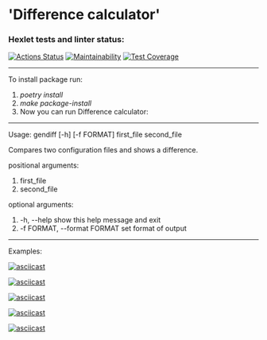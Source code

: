 # 'Difference calculator'

### Hexlet tests and linter status:
[![Actions Status](https://github.com/Prosto-Pasha/python-project-50/workflows/hexlet-check/badge.svg)](https://github.com/Prosto-Pasha/python-project-50/actions)
[![Maintainability](https://api.codeclimate.com/v1/badges/519adcbcd3e106faf497/maintainability)](https://codeclimate.com/github/Prosto-Pasha/python-project-50/maintainability)
[![Test Coverage](https://api.codeclimate.com/v1/badges/519adcbcd3e106faf497/test_coverage)](https://codeclimate.com/github/Prosto-Pasha/python-project-50/test_coverage)

---
To install package run:
1) _poetry install_
2) _make package-install_
3) Now you can run Difference calculator:
---
Usage:   gendiff [-h] [-f FORMAT] first_file second_file

Compares two configuration files and shows a difference.

positional arguments:
  1) first_file
  2) second_file

optional arguments:
  1) -h, --help            show this help message and exit
  2) -f FORMAT, --format FORMAT        set format of output
---
Examples:
    
[![asciicast](https://asciinema.org/a/Xceisf2AsCYi6QjJNkdasFfNf.svg)](https://asciinema.org/a/Xceisf2AsCYi6QjJNkdasFfNf)

[![asciicast](https://asciinema.org/a/mcKmOfFZw0hxbSNAVFkcRgtuM.svg)](https://asciinema.org/a/mcKmOfFZw0hxbSNAVFkcRgtuM)

[![asciicast](https://asciinema.org/a/O0zmSOcTQOrr3oXLdi9QRsUGu.svg)](https://asciinema.org/a/O0zmSOcTQOrr3oXLdi9QRsUGu)

[![asciicast](https://asciinema.org/a/Zwvgi842SlKqoPbBmH25qKzCr.svg)](https://asciinema.org/a/Zwvgi842SlKqoPbBmH25qKzCr)

[![asciicast](https://asciinema.org/a/ppIkGxarJ4GRCaOrzVVINXSVE.svg)](https://asciinema.org/a/ppIkGxarJ4GRCaOrzVVINXSVE)